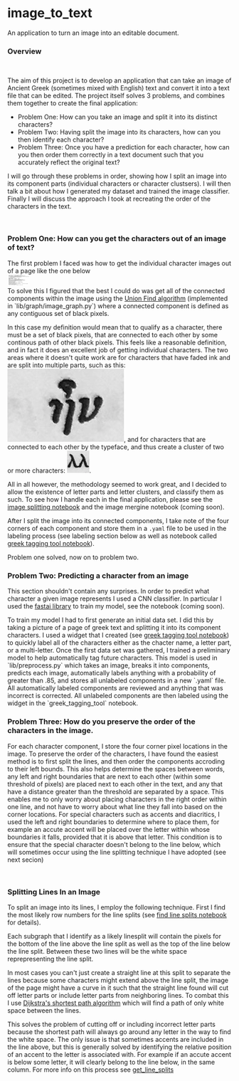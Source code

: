 # image_to_text

An application to turn an image into an editable document.  

<h3>Overview</h3>
<br/>
<p style="font-size:14px">The aim of this project is to develop an application that can take an image of Ancient Greek (sometimes mixed with English) text and convert it into a text file that can be edited. The project itself solves 3 problems, and combines them together to create the final application:</p>
<ul style="font-size:14px">
	<li>Problem One: How can you take an image and split it into its distinct characters?</li>
	<li>Problem Two: Having split the image into its characters, how can you then identify each character?</li>
	<li>Problem Three: Once you have a prediction for each character, how can you then order them correctly in a text document such that you accurately reflect the original text?</li>
</ul>
<p style="font-size:14px">I will go through these problems in order, showing how I split an image into its component parts (individual characters or character clustsers). I will then talk a bit about how I generated my dataset and trained the image classifier. Finally I will discuss the approach I took at recreating the order of the characters in the text.</p>
<br/>

<h3>Problem One: How can you get the characters out of an image of text?</h3>
<p style="font-size:14px">The first problem I faced was how to get the individual character images out of a page like the one below<br/><img src="greek_pages/page_images/GK_RDR_PG3_2.jpeg" style="width: 50px; height=25px;" /><br/>
To solve this I figured that the best I could do was get all of the connected components within the image using the <a href="https://algs4.cs.princeton.edu/15uf/">Union Find algorithm</a> (implemented in `lib/graph/image_graph.py`) where a connected component is defined as any contiguous set of black pixels.

In this case my definition would mean that to qualify as a character, there must be a set of black pixels, that are connected to each other by some continous path of other black pixels. This feels like a reasonable definition, and in fact it does an excellent job of getting individual characters. The two areas where it doesn't quite work are for characters that have faded ink and are split into multiple parts, such as this: 
<img src="imgs/letter_parts.png" style="width: 50; height=50px;" />, and for characters that are connected to each other by the typeface, and thus create a cluster of two or more characters: 
<img src="imgs/multi_letters.png" style="width: 50px; height=50px;" />.

All in all however, the methodology seemed to work great, and I decided to allow the existence of letter parts and letter clusters, and classify them as such. To see how I handle each in the final application, please see the <a href="https://github.com/nickybangs/image_to_text/blob/master/nbs/image_splitting.ipynb">image splitting notebook</a> and the image mergine notebook (coming soon). 

After I split the image into its connected components, I take note of the four corners of each component and store them in a `.yaml` file to be used in the labeling process (see labeling section below as well as notebook called <a href="https://github.com/nickybangs/image_to_text/blob/master/nbs/greek_tagging_tool.ipynb">greek tagging tool notebook</a>).

Problem one solved, now on to problem two.</p>

<h3>Problem Two: Predicting a character from an image</h3>
<p style="font-size:14px">This section shouldn't contain any surprises. In order to predict what character a given image represents I used a CNN classifier. In particular I used the <a href="https://docs.fast.ai/vision.html">fastai library</a> to train my model, see the notebook (coming soon).</p>
<p style="font-size:14px">To train my model I had to first generate an initial data set. I did this by taking a picture of a page of greek text and splitting it into its component characters. I used a widget that I created (see <a href="https://github.com/nickybangs/image_to_text/blob/master/nbs/greek_tagging_tool.ipynb">greek tagging tool notebook</a>) to quickly label all of the characters either as the chacter name, a letter part, or a multi-letter. 
Once the first data set was gathered, I trained a preliminary model to help automatically tag future characters. This model is used in `lib/preprocess.py` which takes an image, breaks it into components, predicts each image, automatically labels anything with a probability of greater than .85, and stores all unlabeled components in a new `.yaml` file. All automatically labeled components are reviewed and anything that was incorrect is corrected. All unlabeled components are then labeled using the widget in the `greek_tagging_tool` notebook.</p>

<h3>Problem Three: How do you preserve the order of the characters in the image.</h3>
<p style="font-size:14px">For each character component, I store the four corner pixel locations in the image. To preserve the order of the characters, I have found the easiest method is to first split the lines, and then order the components accroding to their left bounds. This also helps determine the spaces between words, any left and right boundaries that are next to each other (within some threshold of pixels) are placed next to each other in the text, and any that have a distance greater than the threshold are separated by a space. 
This enables me to only worry about placing characters in the right order within one line, and not have to worry about what line they fall into based on the corner locations. For special characters such as accents and diacritics, I used the left and right boundaries to determine where to place them, for example an accute accent will be placed over the letter within whose boundaries it falls, provided that it is above that letter. This condition is to ensure that the special character doesn't belong to the line below, which will sometimes occur using the line splitting technique I have adopted (see next secion)</p><br/>

<h3>Splitting Lines In an Image</h3>
<p style="font-size:14px">To split an image into its lines, I employ the following technique. First I find the most likely row numbers for the line splits (see <a href="https://github.com/nickybangs/image_to_text/blob/master/nbs/find_line_splits.ipynb">find line splits notebook</a> for details).

Each subgraph that I identify as a likely linesplit will contain the pixels for the bottom of the line above the line split as well as the top of the line below the line split. Between these two lines will be the white space reprepresenting the line split. 

In most cases you can't just create a straight line at this split to separate the lines because some characters might extend above the line split, the image of the page might have a curve in it such that the straight line found will cut off letter parts or include letter parts from neighboring lines. To combat this I use <a href="https://algs4.cs.princeton.edu/44sp/">Dijkstra's shortest path algorithm</a> which will find a path of only white space between the lines. 

This solves the problem of cutting off or including incorrect letter parts because the shortest path will always go around any letter in the way to find the white space. The only issue is that sometimes accents are included in the line above, but this is generally solved by identifying the relative position of an accent to the letter is associated with. For example if an accute accent is below some letter, it will clearly belong to the line below, in the same column. For more info on this process see <a href="https://github.com/nickybangs/image_to_text/blob/master/nbs/get_lines.ipynb">get_line_splits</a></p>
